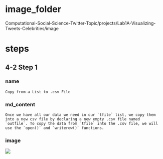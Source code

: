 # image_folder

Computational-Social-Science-Twitter-Topic/projects/Lab1A-Visualizing-Tweets-Celebrities/image

# steps

## 4-2 Step 1
### name
```
Copy from a List to .csv File
```

### md_content
```
Once we have all our data we need in our `tfile` list, we copy them into a new csv file by declaring a new empty .csv file named `outfile`. To copy the data from `tfile` into the .csv file, we will use the `open()` and `writerow()` functions. 
```
### image
<img src="image/img_5acfa7c320b99.png"/>

